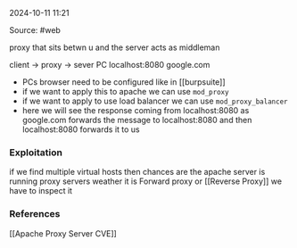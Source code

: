 
2024-10-11 11:21

Source: #web 

proxy that sits betwn u and the server acts as middleman

client        ->        proxy          ->         sever
PC                  localhost:8080          google.com

- PCs browser need to be configured like in [[burpsuite]]
- if we want to apply this to apache we can use `mod_proxy`
- if we want to apply to use load balancer we can use `mod_proxy_balancer`
- here we will see the response coming from localhost:8080 as google.com forwards the message to localhost:8080 and then localhost:8080 forwards it to us
### Exploitation 

if we find multiple virtual hosts then chances are the apache server is running proxy servers weather it is Forward proxy or [[Reverse Proxy]] we have to inspect it
### References
[[Apache Proxy Server CVE]]